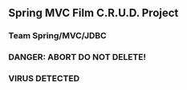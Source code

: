 ## Spring MVC Film C.R.U.D. Project


### Team Spring/MVC/JDBC














### DANGER: ABORT DO NOT DELETE!
### VIRUS DETECTED


